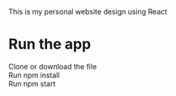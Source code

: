 This is my personal website design using React
# Run the app
Clone or download the file <br />
Run npm install <br />
Run npm start
